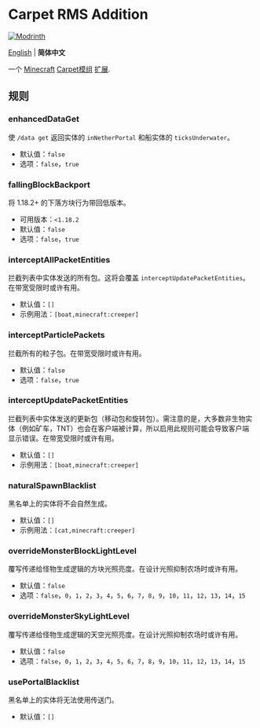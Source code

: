 # Carpet RMS Addition

[![Modrinth](https://img.shields.io/modrinth/dt/ij9knTzG?label=Modrinth%E4%B8%8B%E8%BD%BD%E9%87%8F)](https://modrinth.com/project/ij9knTzG)

[English](README.md) | **简体中文**

一个 [Minecraft](https://www.minecraft.net/zh-hans) [Carpet模组](https://github.com/gnembon/fabric-carpet) [扩展](https://github.com/gnembon/fabric-carpet/wiki/List-of-Carpet-extensions).

## 规则

### enhancedDataGet

使 `/data get` 返回实体的 `inNetherPortal` 和船实体的 `ticksUnderwater`。

* 默认值：`false`
* 选项：`false`，`true`

### fallingBlockBackport

将 1.18.2+ 的下落方块行为带回低版本。

* 可用版本：`<1.18.2`
* 默认值：`false`
* 选项：`false`，`true`

### interceptAllPacketEntities

拦截列表中实体发送的所有包。这将会覆盖 `interceptUpdatePacketEntities`。在带宽受限时或许有用。

* 默认值：`[]`
* 示例用法：`[boat,minecraft:creeper]`

### interceptParticlePackets

拦截所有的粒子包。在带宽受限时或许有用。

* 默认值：`false`
* 选项：`false`，`true`

### interceptUpdatePacketEntities

拦截列表中实体发送的更新包（移动包和旋转包）。需注意的是，大多数非生物实体（例如矿车，TNT）也会在客户端被计算，所以启用此规则可能会导致客户端显示错误。在带宽受限时或许有用。

* 默认值：`[]`
* 示例用法：`[boat,minecraft:creeper]`

### naturalSpawnBlacklist

黑名单上的实体将不会自然生成。

* 默认值：`[]`
* 示例用法：`[cat,minecraft:creeper]`

### overrideMonsterBlockLightLevel

覆写传递给怪物生成逻辑的方块光照亮度。在设计光照抑制农场时或许有用。

* 默认值：`false`
* 选项：`false`，`0`，`1`，`2`，`3`，`4`，`5`，`6`，`7`，`8`，`9`，`10`，`11`，`12`，`13`，`14`，`15`

### overrideMonsterSkyLightLevel

覆写传递给怪物生成逻辑的天空光照亮度。在设计光照抑制农场时或许有用。

* 默认值：`false`
* 选项：`false`，`0`，`1`，`2`，`3`，`4`，`5`，`6`，`7`，`8`，`9`，`10`，`11`，`12`，`13`，`14`，`15`

### usePortalBlacklist

黑名单上的实体将无法使用传送门。

* 默认值：`[]`
